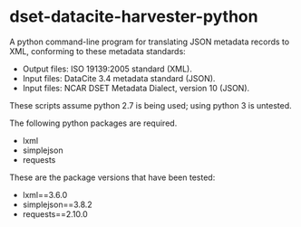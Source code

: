 # dset-datacite-harvester-python

A python command-line program for translating JSON metadata records to XML, conforming to these metadata standards:

* Output files: ISO 19139:2005 standard  (XML).
* Input files: DataCite 3.4 metadata standard (JSON).
* Input files: NCAR DSET Metadata Dialect, version 10 (JSON). 

These scripts assume python 2.7 is being used; using python 3 is untested.

The following python packages are required.

* lxml 
* simplejson
* requests

These are the package versions that have been tested: 

* lxml==3.6.0
* simplejson==3.8.2
* requests==2.10.0

